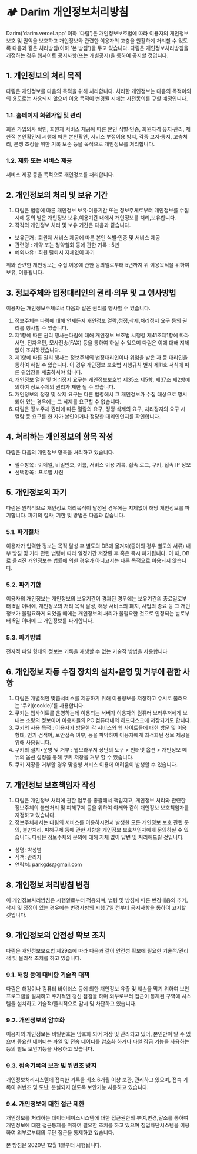 # 🏕 Darim 개인정보처리방침

Darim('darim.vercel.app' 이하 '다림')은 개인정보보호법에 따라 이용자의 개인정보 보호 및 권익을 보호하고 개인정보와 관련한 이용자의 고충을 원활하게 처리할 수 있도록 다음과 같은 처리방침(이하 '본 방침')을 두고 있습니다. 다림은 개인정보처리방침을 개정하는 경우 웹사이트 공지사항(또는 개별공지)을 통하여 공지할 것입니다.

## 1. 개인정보의 처리 목적

다림은 개인정보를 다음의 목적을 위해 처리합니다. 처리한 개인정보는 다음의 목적이외의 용도로는 사용되지 않으며 이용 목적이 변경될 시에는 사전동의를 구할 예정입니다.

### 1.1. 홈페이지 회원가입 및 관리

회원 가입의사 확인, 회원제 서비스 제공에 따른 본인 식별·인증, 회원자격 유지·관리, 제한적 본인확인제 시행에 따른 본인확인, 서비스 부정이용 방지, 각종 고지·통지, 고충처리, 분쟁 조정을 위한 기록 보존 등을 목적으로 개인정보를 처리합니다.

### 1.2. 재화 또는 서비스 제공

서비스 제공 등을 목적으로 개인정보를 처리합니다.

## 2. 개인정보의 처리 및 보유 기간

1. 다림은 법령에 따른 개인정보 보유·이용기간 또는 정보주체로부터 개인정보를 수집시에 동의 받은 개인정보 보유,이용기간 내에서 개인정보를 처리,보유합니다.
1. 각각의 개인정보 처리 및 보유 기간은 다음과 같습니다.
* 보유근거 : 회원제 서비스 제공에 따른 본인 식별·인증 및 서비스 제공
* 관련령 : 계약 또는 청약철회 등에 관한 기록 : 5년
* 예외사유 : 회원 탈퇴시 지체없이 파기

위와 관련한 개인정보는 수집.이용에 관한 동의일로부터 5년까지 위 이용목적을 위하여 보유, 이용됩니다.

## 3. 정보주체와 법정대리인의 권리·의무 및 그 행사방법

이용자는 개인정보주체로써 다음과 같은 권리를 행사할 수 있습니다.

1. 정보주체는 다림에 대해 언제든지 개인정보 열람,정정,삭제,처리정지 요구 등의 권리를 행사할 수 있습니다.
1. 제1항에 따른 권리 행사는다림에 대해 개인정보 보호법 시행령 제41조제1항에 따라 서면, 전자우편, 모사전송(FAX) 등을 통하여 하실 수 있으며 다림은 이에 대해 지체 없이 조치하겠습니다.
1. 제1항에 따른 권리 행사는 정보주체의 법정대리인이나 위임을 받은 자 등 대리인을 통하여 하실 수 있습니다. 이 경우 개인정보 보호법 시행규칙 별지 제11호 서식에 따른 위임장을 제출하셔야 합니다.
1. 개인정보 열람 및 처리정지 요구는 개인정보보호법 제35조 제5항, 제37조 제2항에 의하여 정보주체의 권리가 제한 될 수 있습니다.
1. 개인정보의 정정 및 삭제 요구는 다른 법령에서 그 개인정보가 수집 대상으로 명시되어 있는 경우에는 그 삭제를 요구할 수 없습니다.
1. 다림은 정보주체 권리에 따른 열람의 요구, 정정·삭제의 요구, 처리정지의 요구 시 열람 등 요구를 한 자가 본인이거나 정당한 대리인인지를 확인합니다.

## 4. 처리하는 개인정보의 항목 작성

다림은 다음의 개인정보 항목을 처리하고 있습니다.

* 필수항목 : 이메일, 비밀번호, 이름, 서비스 이용 기록, 접속 로그, 쿠키, 접속 IP 정보
* 선택항목 : 프로필 사진

## 5. 개인정보의 파기

다림은 원칙적으로 개인정보 처리목적이 달성된 경우에는 지체없이 해당 개인정보를 파기합니다. 파기의 절차, 기한 및 방법은 다음과 같습니다.

### 5.1. 파기절차

이용자가 입력한 정보는 목적 달성 후 별도의 DB에 옮겨져(종이의 경우 별도의 서류) 내부 방침 및 기타 관련 법령에 따라 일정기간 저장된 후 혹은 즉시 파기됩니다. 이 때, DB로 옮겨진 개인정보는 법률에 의한 경우가 아니고서는 다른 목적으로 이용되지 않습니다.

### 5.2. 파기기한

이용자의 개인정보는 개인정보의 보유기간이 경과된 경우에는 보유기간의 종료일로부터 5일 이내에, 개인정보의 처리 목적 달성, 해당 서비스의 폐지, 사업의 종료 등 그 개인정보가 불필요하게 되었을 때에는 개인정보의 처리가 불필요한 것으로 인정되는 날로부터 5일 이내에 그 개인정보를 파기합니다.

### 5.3. 파기방법

전자적 파일 형태의 정보는 기록을 재생할 수 없는 기술적 방법을 사용합니다

## 6. 개인정보 자동 수집 장치의 설치•운영 및 거부에 관한 사항

1. 다림은 개별적인 맞춤서비스를 제공하기 위해 이용정보를 저장하고 수시로 불러오는 ‘쿠키(cookie)’를 사용합니다.
1. 쿠키는 웹사이트를 운영하는데 이용되는 서버가 이용자의 컴퓨터 브라우저에게 보내는 소량의 정보이며 이용자들의 PC 컴퓨터내의 하드디스크에 저장되기도 합니다.
1. 쿠키의 사용 목적 : 이용자가 방문한 각 서비스와 웹 사이트들에 대한 방문 및 이용형태, 인기 검색어, 보안접속 여부, 등을 파악하여 이용자에게 최적화된 정보 제공을 위해 사용됩니다.
1. 쿠키의 설치•운영 및 거부 : 웹브라우저 상단의 도구 > 인터넷 옵션 > 개인정보 메뉴의 옵션 설정을 통해 쿠키 저장을 거부 할 수 있습니다.
1. 쿠키 저장을 거부할 경우 맞춤형 서비스 이용에 어려움이 발생할 수 있습니다.

## 7. 개인정보 보호책임자 작성

1. 다림은 개인정보 처리에 관한 업무를 총괄해서 책임지고, 개인정보 처리와 관련한 정보주체의 불만처리 및 피해구제 등을 위하여 아래와 같이 개인정보 보호책임자를 지정하고 있습니다.
1. 정보주체께서는 다림의 서비스를 이용하시면서 발생한 모든 개인정보 보호 관련 문의, 불만처리, 피해구제 등에 관한 사항을 개인정보 보호책임자에게 문의하실 수 있습니다. 다림은 정보주체의 문의에 대해 지체 없이 답변 및 처리해드릴 것입니다.

* 성명: 박성범
* 직책: 관리자
* 연락처: parkgds@gmail.com

## 8. 개인정보 처리방침 변경

이 개인정보처리방침은 시행일로부터 적용되며, 법령 및 방침에 따른 변경내용의 추가, 삭제 및 정정이 있는 경우에는 변경사항의 시행 7일 전부터 공지사항을 통하여 고지할 것입니다.

## 9. 개인정보의 안전성 확보 조치

다림은 개인정보보호법 제29조에 따라 다음과 같이 안전성 확보에 필요한 기술적/관리적 및 물리적 조치를 하고 있습니다.

### 9.1. 해킹 등에 대비한 기술적 대책

다림은 해킹이나 컴퓨터 바이러스 등에 의한 개인정보 유출 및 훼손을 막기 위하여 보안프로그램을 설치하고 주기적인 갱신·점검을 하며 외부로부터 접근이 통제된 구역에 시스템을 설치하고 기술적/물리적으로 감시 및 차단하고 있습니다.

### 9.2. 개인정보의 암호화

이용자의 개인정보는 비밀번호는 암호화 되어 저장 및 관리되고 있어, 본인만이 알 수 있으며 중요한 데이터는 파일 및 전송 데이터를 암호화 하거나 파일 잠금 기능을 사용하는 등의 별도 보안기능을 사용하고 있습니다.

### 9.3. 접속기록의 보관 및 위변조 방지

개인정보처리시스템에 접속한 기록을 최소 6개월 이상 보관, 관리하고 있으며, 접속 기록이 위변조 및 도난, 분실되지 않도록 보안기능 사용하고 있습니다.

### 9.4. 개인정보에 대한 접근 제한

개인정보를 처리하는 데이터베이스시스템에 대한 접근권한의 부여,변경,말소를 통하여 개인정보에 대한 접근통제를 위하여 필요한 조치를 하고 있으며 침입차단시스템을 이용하여 외부로부터의 무단 접근을 통제하고 있습니다.

본 방침은 2020년 12월 1일부터 시행됩니다.
